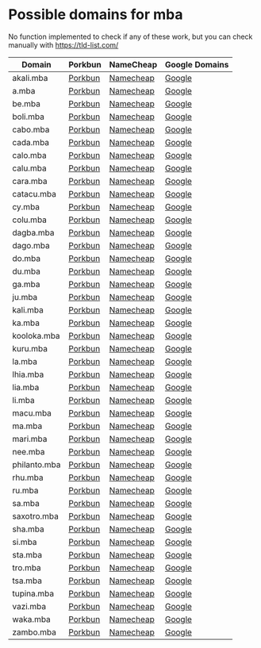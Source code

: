 # Possible domains for mba

No function implemented to check if any of these work, but you can check manually with https://tld-list.com/

| Domain | Porkbun | NameCheap | Google Domains |
|---|---|---|---|
| akali.mba | [Porkbun](https://porkbun.com/checkout/search?prb=e814663da1&tlds=&idnLanguage=&search=search&q=akali.mba) | [Namecheap](https://www.namecheap.com/domains/registration/results/?domain=akali.mba) | [Google](https://domains.google.com/registrar/search?searchTerm=akali.mba) |
| a.mba | [Porkbun](https://porkbun.com/checkout/search?prb=e814663da1&tlds=&idnLanguage=&search=search&q=a.mba) | [Namecheap](https://www.namecheap.com/domains/registration/results/?domain=a.mba) | [Google](https://domains.google.com/registrar/search?searchTerm=a.mba) |
| be.mba | [Porkbun](https://porkbun.com/checkout/search?prb=e814663da1&tlds=&idnLanguage=&search=search&q=be.mba) | [Namecheap](https://www.namecheap.com/domains/registration/results/?domain=be.mba) | [Google](https://domains.google.com/registrar/search?searchTerm=be.mba) |
| boli.mba | [Porkbun](https://porkbun.com/checkout/search?prb=e814663da1&tlds=&idnLanguage=&search=search&q=boli.mba) | [Namecheap](https://www.namecheap.com/domains/registration/results/?domain=boli.mba) | [Google](https://domains.google.com/registrar/search?searchTerm=boli.mba) |
| cabo.mba | [Porkbun](https://porkbun.com/checkout/search?prb=e814663da1&tlds=&idnLanguage=&search=search&q=cabo.mba) | [Namecheap](https://www.namecheap.com/domains/registration/results/?domain=cabo.mba) | [Google](https://domains.google.com/registrar/search?searchTerm=cabo.mba) |
| cada.mba | [Porkbun](https://porkbun.com/checkout/search?prb=e814663da1&tlds=&idnLanguage=&search=search&q=cada.mba) | [Namecheap](https://www.namecheap.com/domains/registration/results/?domain=cada.mba) | [Google](https://domains.google.com/registrar/search?searchTerm=cada.mba) |
| calo.mba | [Porkbun](https://porkbun.com/checkout/search?prb=e814663da1&tlds=&idnLanguage=&search=search&q=calo.mba) | [Namecheap](https://www.namecheap.com/domains/registration/results/?domain=calo.mba) | [Google](https://domains.google.com/registrar/search?searchTerm=calo.mba) |
| calu.mba | [Porkbun](https://porkbun.com/checkout/search?prb=e814663da1&tlds=&idnLanguage=&search=search&q=calu.mba) | [Namecheap](https://www.namecheap.com/domains/registration/results/?domain=calu.mba) | [Google](https://domains.google.com/registrar/search?searchTerm=calu.mba) |
| cara.mba | [Porkbun](https://porkbun.com/checkout/search?prb=e814663da1&tlds=&idnLanguage=&search=search&q=cara.mba) | [Namecheap](https://www.namecheap.com/domains/registration/results/?domain=cara.mba) | [Google](https://domains.google.com/registrar/search?searchTerm=cara.mba) |
| catacu.mba | [Porkbun](https://porkbun.com/checkout/search?prb=e814663da1&tlds=&idnLanguage=&search=search&q=catacu.mba) | [Namecheap](https://www.namecheap.com/domains/registration/results/?domain=catacu.mba) | [Google](https://domains.google.com/registrar/search?searchTerm=catacu.mba) |
| cy.mba | [Porkbun](https://porkbun.com/checkout/search?prb=e814663da1&tlds=&idnLanguage=&search=search&q=cy.mba) | [Namecheap](https://www.namecheap.com/domains/registration/results/?domain=cy.mba) | [Google](https://domains.google.com/registrar/search?searchTerm=cy.mba) |
| colu.mba | [Porkbun](https://porkbun.com/checkout/search?prb=e814663da1&tlds=&idnLanguage=&search=search&q=colu.mba) | [Namecheap](https://www.namecheap.com/domains/registration/results/?domain=colu.mba) | [Google](https://domains.google.com/registrar/search?searchTerm=colu.mba) |
| dagba.mba | [Porkbun](https://porkbun.com/checkout/search?prb=e814663da1&tlds=&idnLanguage=&search=search&q=dagba.mba) | [Namecheap](https://www.namecheap.com/domains/registration/results/?domain=dagba.mba) | [Google](https://domains.google.com/registrar/search?searchTerm=dagba.mba) |
| dago.mba | [Porkbun](https://porkbun.com/checkout/search?prb=e814663da1&tlds=&idnLanguage=&search=search&q=dago.mba) | [Namecheap](https://www.namecheap.com/domains/registration/results/?domain=dago.mba) | [Google](https://domains.google.com/registrar/search?searchTerm=dago.mba) |
| do.mba | [Porkbun](https://porkbun.com/checkout/search?prb=e814663da1&tlds=&idnLanguage=&search=search&q=do.mba) | [Namecheap](https://www.namecheap.com/domains/registration/results/?domain=do.mba) | [Google](https://domains.google.com/registrar/search?searchTerm=do.mba) |
| du.mba | [Porkbun](https://porkbun.com/checkout/search?prb=e814663da1&tlds=&idnLanguage=&search=search&q=du.mba) | [Namecheap](https://www.namecheap.com/domains/registration/results/?domain=du.mba) | [Google](https://domains.google.com/registrar/search?searchTerm=du.mba) |
| ga.mba | [Porkbun](https://porkbun.com/checkout/search?prb=e814663da1&tlds=&idnLanguage=&search=search&q=ga.mba) | [Namecheap](https://www.namecheap.com/domains/registration/results/?domain=ga.mba) | [Google](https://domains.google.com/registrar/search?searchTerm=ga.mba) |
| ju.mba | [Porkbun](https://porkbun.com/checkout/search?prb=e814663da1&tlds=&idnLanguage=&search=search&q=ju.mba) | [Namecheap](https://www.namecheap.com/domains/registration/results/?domain=ju.mba) | [Google](https://domains.google.com/registrar/search?searchTerm=ju.mba) |
| kali.mba | [Porkbun](https://porkbun.com/checkout/search?prb=e814663da1&tlds=&idnLanguage=&search=search&q=kali.mba) | [Namecheap](https://www.namecheap.com/domains/registration/results/?domain=kali.mba) | [Google](https://domains.google.com/registrar/search?searchTerm=kali.mba) |
| ka.mba | [Porkbun](https://porkbun.com/checkout/search?prb=e814663da1&tlds=&idnLanguage=&search=search&q=ka.mba) | [Namecheap](https://www.namecheap.com/domains/registration/results/?domain=ka.mba) | [Google](https://domains.google.com/registrar/search?searchTerm=ka.mba) |
| kooloka.mba | [Porkbun](https://porkbun.com/checkout/search?prb=e814663da1&tlds=&idnLanguage=&search=search&q=kooloka.mba) | [Namecheap](https://www.namecheap.com/domains/registration/results/?domain=kooloka.mba) | [Google](https://domains.google.com/registrar/search?searchTerm=kooloka.mba) |
| kuru.mba | [Porkbun](https://porkbun.com/checkout/search?prb=e814663da1&tlds=&idnLanguage=&search=search&q=kuru.mba) | [Namecheap](https://www.namecheap.com/domains/registration/results/?domain=kuru.mba) | [Google](https://domains.google.com/registrar/search?searchTerm=kuru.mba) |
| la.mba | [Porkbun](https://porkbun.com/checkout/search?prb=e814663da1&tlds=&idnLanguage=&search=search&q=la.mba) | [Namecheap](https://www.namecheap.com/domains/registration/results/?domain=la.mba) | [Google](https://domains.google.com/registrar/search?searchTerm=la.mba) |
| lhia.mba | [Porkbun](https://porkbun.com/checkout/search?prb=e814663da1&tlds=&idnLanguage=&search=search&q=lhia.mba) | [Namecheap](https://www.namecheap.com/domains/registration/results/?domain=lhia.mba) | [Google](https://domains.google.com/registrar/search?searchTerm=lhia.mba) |
| lia.mba | [Porkbun](https://porkbun.com/checkout/search?prb=e814663da1&tlds=&idnLanguage=&search=search&q=lia.mba) | [Namecheap](https://www.namecheap.com/domains/registration/results/?domain=lia.mba) | [Google](https://domains.google.com/registrar/search?searchTerm=lia.mba) |
| li.mba | [Porkbun](https://porkbun.com/checkout/search?prb=e814663da1&tlds=&idnLanguage=&search=search&q=li.mba) | [Namecheap](https://www.namecheap.com/domains/registration/results/?domain=li.mba) | [Google](https://domains.google.com/registrar/search?searchTerm=li.mba) |
| macu.mba | [Porkbun](https://porkbun.com/checkout/search?prb=e814663da1&tlds=&idnLanguage=&search=search&q=macu.mba) | [Namecheap](https://www.namecheap.com/domains/registration/results/?domain=macu.mba) | [Google](https://domains.google.com/registrar/search?searchTerm=macu.mba) |
| ma.mba | [Porkbun](https://porkbun.com/checkout/search?prb=e814663da1&tlds=&idnLanguage=&search=search&q=ma.mba) | [Namecheap](https://www.namecheap.com/domains/registration/results/?domain=ma.mba) | [Google](https://domains.google.com/registrar/search?searchTerm=ma.mba) |
| mari.mba | [Porkbun](https://porkbun.com/checkout/search?prb=e814663da1&tlds=&idnLanguage=&search=search&q=mari.mba) | [Namecheap](https://www.namecheap.com/domains/registration/results/?domain=mari.mba) | [Google](https://domains.google.com/registrar/search?searchTerm=mari.mba) |
| nee.mba | [Porkbun](https://porkbun.com/checkout/search?prb=e814663da1&tlds=&idnLanguage=&search=search&q=nee.mba) | [Namecheap](https://www.namecheap.com/domains/registration/results/?domain=nee.mba) | [Google](https://domains.google.com/registrar/search?searchTerm=nee.mba) |
| philanto.mba | [Porkbun](https://porkbun.com/checkout/search?prb=e814663da1&tlds=&idnLanguage=&search=search&q=philanto.mba) | [Namecheap](https://www.namecheap.com/domains/registration/results/?domain=philanto.mba) | [Google](https://domains.google.com/registrar/search?searchTerm=philanto.mba) |
| rhu.mba | [Porkbun](https://porkbun.com/checkout/search?prb=e814663da1&tlds=&idnLanguage=&search=search&q=rhu.mba) | [Namecheap](https://www.namecheap.com/domains/registration/results/?domain=rhu.mba) | [Google](https://domains.google.com/registrar/search?searchTerm=rhu.mba) |
| ru.mba | [Porkbun](https://porkbun.com/checkout/search?prb=e814663da1&tlds=&idnLanguage=&search=search&q=ru.mba) | [Namecheap](https://www.namecheap.com/domains/registration/results/?domain=ru.mba) | [Google](https://domains.google.com/registrar/search?searchTerm=ru.mba) |
| sa.mba | [Porkbun](https://porkbun.com/checkout/search?prb=e814663da1&tlds=&idnLanguage=&search=search&q=sa.mba) | [Namecheap](https://www.namecheap.com/domains/registration/results/?domain=sa.mba) | [Google](https://domains.google.com/registrar/search?searchTerm=sa.mba) |
| saxotro.mba | [Porkbun](https://porkbun.com/checkout/search?prb=e814663da1&tlds=&idnLanguage=&search=search&q=saxotro.mba) | [Namecheap](https://www.namecheap.com/domains/registration/results/?domain=saxotro.mba) | [Google](https://domains.google.com/registrar/search?searchTerm=saxotro.mba) |
| sha.mba | [Porkbun](https://porkbun.com/checkout/search?prb=e814663da1&tlds=&idnLanguage=&search=search&q=sha.mba) | [Namecheap](https://www.namecheap.com/domains/registration/results/?domain=sha.mba) | [Google](https://domains.google.com/registrar/search?searchTerm=sha.mba) |
| si.mba | [Porkbun](https://porkbun.com/checkout/search?prb=e814663da1&tlds=&idnLanguage=&search=search&q=si.mba) | [Namecheap](https://www.namecheap.com/domains/registration/results/?domain=si.mba) | [Google](https://domains.google.com/registrar/search?searchTerm=si.mba) |
| sta.mba | [Porkbun](https://porkbun.com/checkout/search?prb=e814663da1&tlds=&idnLanguage=&search=search&q=sta.mba) | [Namecheap](https://www.namecheap.com/domains/registration/results/?domain=sta.mba) | [Google](https://domains.google.com/registrar/search?searchTerm=sta.mba) |
| tro.mba | [Porkbun](https://porkbun.com/checkout/search?prb=e814663da1&tlds=&idnLanguage=&search=search&q=tro.mba) | [Namecheap](https://www.namecheap.com/domains/registration/results/?domain=tro.mba) | [Google](https://domains.google.com/registrar/search?searchTerm=tro.mba) |
| tsa.mba | [Porkbun](https://porkbun.com/checkout/search?prb=e814663da1&tlds=&idnLanguage=&search=search&q=tsa.mba) | [Namecheap](https://www.namecheap.com/domains/registration/results/?domain=tsa.mba) | [Google](https://domains.google.com/registrar/search?searchTerm=tsa.mba) |
| tupina.mba | [Porkbun](https://porkbun.com/checkout/search?prb=e814663da1&tlds=&idnLanguage=&search=search&q=tupina.mba) | [Namecheap](https://www.namecheap.com/domains/registration/results/?domain=tupina.mba) | [Google](https://domains.google.com/registrar/search?searchTerm=tupina.mba) |
| vazi.mba | [Porkbun](https://porkbun.com/checkout/search?prb=e814663da1&tlds=&idnLanguage=&search=search&q=vazi.mba) | [Namecheap](https://www.namecheap.com/domains/registration/results/?domain=vazi.mba) | [Google](https://domains.google.com/registrar/search?searchTerm=vazi.mba) |
| waka.mba | [Porkbun](https://porkbun.com/checkout/search?prb=e814663da1&tlds=&idnLanguage=&search=search&q=waka.mba) | [Namecheap](https://www.namecheap.com/domains/registration/results/?domain=waka.mba) | [Google](https://domains.google.com/registrar/search?searchTerm=waka.mba) |
| zambo.mba | [Porkbun](https://porkbun.com/checkout/search?prb=e814663da1&tlds=&idnLanguage=&search=search&q=zambo.mba) | [Namecheap](https://www.namecheap.com/domains/registration/results/?domain=zambo.mba) | [Google](https://domains.google.com/registrar/search?searchTerm=zambo.mba) |
